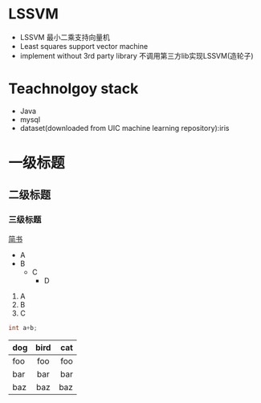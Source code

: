 # LSSVM
* LSSVM 最小二乘支持向量机  
* Least squares support vector machine  
* implement without 3rd party library 不调用第三方lib实现LSSVM(造轮子)  

# Teachnolgoy stack
* Java  
* mysql   
* dataset(downloaded from UIC machine learning repository):iris

# 一级标题  
## 二级标题  
### 三级标题  
[简书](http:jianshu.io)  

* A
* B
  * C 
    * D  
1. A  
2. B  
3. C  

```java
int a+b;
```
dog | bird | cat 
----|:----:|----:
foo | foo | foo
bar | bar | bar
baz | baz | baz
